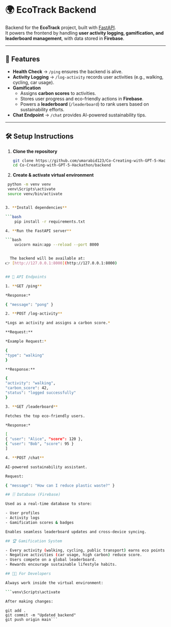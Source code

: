 # 🌍 EcoTrack Backend  

Backend for the **EcoTrack** project, built with [FastAPI](https://fastapi.tiangolo.com/).  
It powers the frontend by handling **user activity logging, gamification, and leaderboard management**, with data stored in **Firebase**.  

---

## 🚀 Features  

- **Health Check** → `/ping` ensures the backend is alive.  
- **Activity Logging** → `/log-activity` records user activities (e.g., walking, cycling, car usage). 
- **Gamification**  
  - Assigns **carbon scores** to activities.  
  - Stores user progress and eco-friendly actions in **Firebase**.  
  - Powers a **leaderboard** (`/leaderboard`) to rank users based on sustainability efforts.  
- **Chat Endpoint** → `/chat` provides AI-powered sustainability tips.  

---

## 🛠️ Setup Instructions  

1. **Clone the repository**  
   ```bash
   git clone https://github.com/umarabid123/Co-Creating-with-GPT-5-Hackathon.git
   cd Co-Creating-with-GPT-5-Hackathon/backend

2. **Create & activate virtual environment**

  ```bash
   python -m venv venv
   venv\Scripts\activate    
   source venv/bin/activate  


3. **Install dependencies**

  ```bash
      pip install -r requirements.txt

4. **Run the FastAPI server**

  ```bash
      uvicorn main:app --reload --port 8000


    The backend will be available at:
👉 [http://127.0.0.1:8000](http://127.0.0.1:8000)


## 📖 API Endpoints

1. **GET /ping**

*Response:*

{ "message": "pong" }

2. **POST /log-activity**

*Logs an activity and assigns a carbon score.*

**Request:**

*Example Request:*

{
  "type": "walking"
}

**Response:**

{
  "activity": "walking",
  "carbon_score": 42,
  "status": "logged successfully"
}

3. **GET /leaderboard**

Fetches the top eco-friendly users.

*Response:*

[
  { "user": "Alice", "score": 120 },
  { "user": "Bob", "score": 95 }
]

4. **POST /chat**

AI-powered sustainability assistant.

Request:

{ "message": "How can I reduce plastic waste?" }

## 🗄️ Database (Firebase)

Used as a real-time database to store:

- User profiles
- Activity logs
- Gamification scores & badges

Enables seamless leaderboard updates and cross-device syncing.

## 🏆 Gamification System

- Every activity (walking, cycling, public transport) earns eco points.
- Negative activities (car usage, high carbon) reduce score.
- Users compete on a global leaderboard.
- Rewards encourage sustainable lifestyle habits.

## 👩‍💻 For Developers

Always work inside the virtual environment:

```venv\Scripts\activate

After making changes:

```
    git add .
    git commit -m "Updated backend"
    git push origin main```